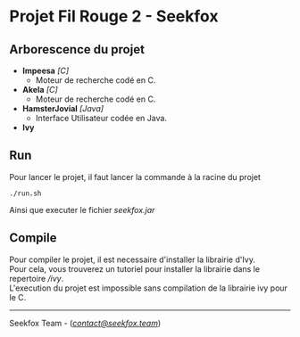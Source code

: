 # Projet Fil Rouge 2 - Seekfox

## Arborescence du projet
+ **Impeesa** *[C]*
    + Moteur de recherche codé en C.
+ **Akela** *[C]*
    + Moteur de recherche codé en C.
+ **HamsterJovial** *[Java]*
    + Interface Utilisateur codée en Java. 
+ **Ivy**


## Run
Pour lancer le projet, il faut lancer la commande à la racine du projet

```
./run.sh
```

Ainsi que executer le fichier *seekfox.jar*

## Compile
Pour compiler le projet, il est necessaire d'installer la librairie d'Ivy.   
Pour cela, vous trouverez un tutoriel pour installer la librairie dans le repertoire */ivy*.   
L'execution du projet est impossible sans compilation de la librairie ivy pour le C.

---
Seekfox Team - (*contact@seekfox.team*)